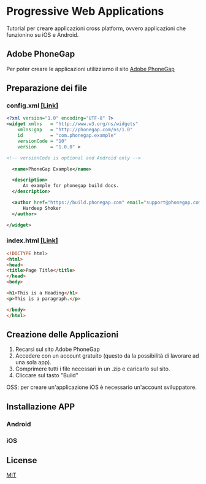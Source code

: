 # Progressive Web Applications

Tutorial per creare applicazioni cross platform, ovvero applicazioni che funzionino su iOS e Android. 

## Adobe PhoneGap

Per poter creare le applicazioni utilizziamo il sito [Adobe PhoneGap](https://build.phonegap.com)

## Preparazione dei file

### config.xml [[Link]](http://docs.phonegap.com/phonegap-build/configuring/#example)

```xml
<?xml version="1.0" encoding="UTF-8" ?>
<widget xmlns   = "http://www.w3.org/ns/widgets"
    xmlns:gap   = "http://phonegap.com/ns/1.0"
    id          = "com.phonegap.example"
    versionCode = "10"
    version     = "1.0.0" >

<!-- versionCode is optional and Android only -->

  <name>PhoneGap Example</name>

  <description>
      An example for phonegap build docs.
  </description>

  <author href="https://build.phonegap.com" email="support@phonegap.com">
      Hardeep Shoker
  </author>

</widget>
```

### index.html [[Link]](https://www.w3schools.com/html/)

```html
<!DOCTYPE html>
<html>
<head>
<title>Page Title</title>
</head>
<body>

<h1>This is a Heading</h1>
<p>This is a paragraph.</p>

</body>
</html>
```

## Creazione delle Applicazioni

1. Recarsi sul sito Adobe PhoneGap
2. Accedere con un account gratuito (questo da la possibilità di lavorare ad una sola app).
3. Comprimere tutti i file necessari in un .zip e caricarlo sul sito.
4. Cliccare sul tasto "Build"

OSS: per creare un'applicazione iOS è necessario un'account sviluppatore.

## Installazione APP

### Android

### iOS

## License
[MIT](https://choosealicense.com/licenses/mit/)
